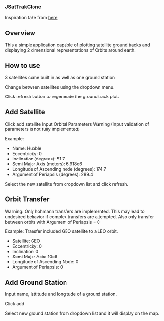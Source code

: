 ### JSatTrakClone

Inspiration take from [here](https://www.gano.name/shawn/JSatTrak/)

## Overview

This a simple application capable of plotting satellite ground tracks and displaying 2 dimensional representations of Orbits around earth.

## How to use

3 satellites come built in as well as one ground station

Change between satellites using the dropdown menu. 

Click refresh button to regenerate the ground track plot. 

## Add Satellite

Click add satellite
Input Orbital Parameters
Warning (Input validation of parameters is not fully implemented)

Example:

- Name: Hubble
- Eccentricity: 0
- Inclination (degrees): 51.7
- Semi Major Axis (meters): 6.918e6
- Longitude of Ascending node (degrees): 174.7
- Argument of Periapsis (degrees): 289.4  

Select the new satellite from dropdown list and click refresh.

## Orbit Transfer

Warning: Only hohmann transfers are implemented. This may lead to undesired behavior if complex transfers are attempted. 
	Also only transfer between orbits with Argument of Periapsis = 0
	
Example: Transfer included GEO satellite to a LEO orbit. 

- Satellite: GEO
- Eccentricity: 0
- Inclination: 0
- Semi Major Axis: 10e6
- Longitude of Ascending Node: 0
- Argument of Periapsis: 0


## Add Ground Station
Input name, lattitude and longitude of a ground station. 

Click add

Select new ground station from dropdown list and it will display on the map. 




